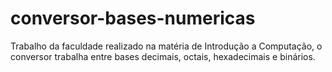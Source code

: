 # conversor-bases-numericas
Trabalho da faculdade realizado na matéria de Introdução a Computação, o conversor trabalha entre bases decimais, octais, hexadecimais e binários.
